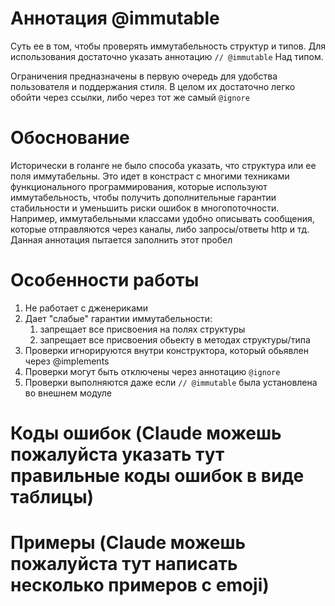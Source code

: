 # Аннотация @immutable

Суть ее в том, чтобы проверять иммутабельность структур и типов. Для использования достаточно указать аннотацию `// @immutable`
Над типом.

Ограничения предназначены в первую очередь для удобства пользователя и поддержания стиля. В целом их достаточно легко обойти через ссылки,
либо через тот же самый `@ignore`


# Обоснование
Исторически в голанге не было способа указать, что структура или ее поля иммутабельны. Это идет в констраст с многими
техниками функционального программирования, которые используют иммутабельность, чтобы получить дополнительные гарантии стабильности и
уменьшить риски ошибок в многопоточности. Например, иммутабельными классами удобно описывать сообщения, которые отправляются
через каналы, либо запросы/ответы http и тд. Данная аннотация пытается заполнить этот пробел

# Особенности работы
1. Не работает с дженериками
2. Дает "слабые" гарантии иммутабельности:
   1. запрещает все присвоения на полях структуры
   2. запрещает все присвоения обьекту в методах структуры/типа
3. Проверки игнорируются внутри конструктора, который обьявлен через @implements
4. Проверки могут быть отключены через аннотацию `@ignore`
5. Проверки выполняются даже если `// @immutable` была установлена во внешнем модуле

# Коды ошибок (Claude можешь пожалуйста указать тут правильные коды ошибок в виде таблицы)

# Примеры (Claude можешь пожалуйста тут написать несколько примеров с emoji)